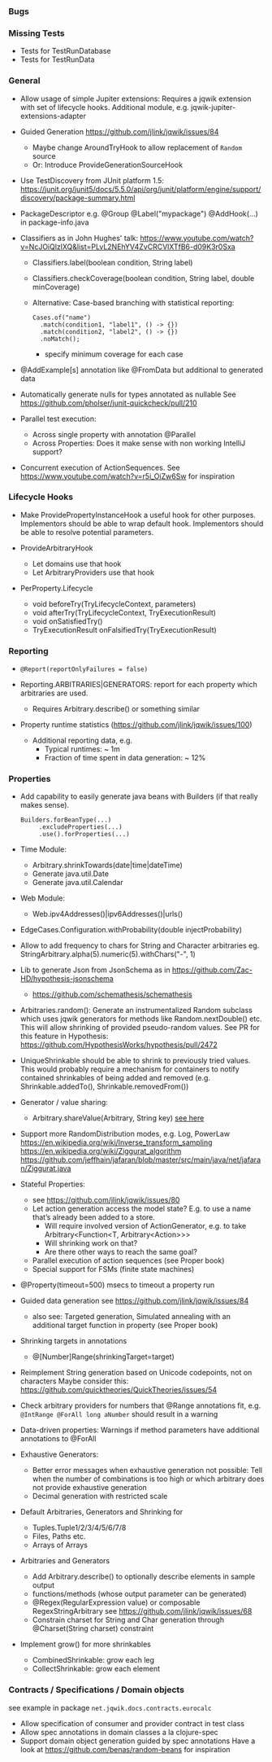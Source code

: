 ### Bugs

### Missing Tests

- Tests for TestRunDatabase
- Tests for TestRunData

### General

- Allow usage of simple Jupiter extensions:
  Requires a jqwik extension with set of lifecycle hooks.
  Additional module, e.g. jqwik-jupiter-extensions-adapter

- Guided Generation
  https://github.com/jlink/jqwik/issues/84
    - Maybe change AroundTryHook to allow replacement of `Random` source
    - Or: Introduce ProvideGenerationSourceHook
    
- Use TestDiscovery from JUnit platform 1.5:
https://junit.org/junit5/docs/5.5.0/api/org/junit/platform/engine/support/discovery/package-summary.html

- PackageDescriptor e.g.
  @Group
  @Label("mypackage")
  @AddHook(...)
  in package-info.java

- Classifiers as in John Hughes' talk:
  https://www.youtube.com/watch?v=NcJOiQlzlXQ&list=PLvL2NEhYV4ZvCRCVlXTfB6-d09K3r0Sxa

  - Classifiers.label(boolean condition, String label)

  - Classifiers.checkCoverage(boolean condition, String label, double minCoverage)

  - Alternative: Case-based branching with statistical reporting:

    ```
    Cases.of("name")
      .match(condition1, "label1", () -> {})
      .match(condition2, "label2", () -> {})
      .noMatch();
    ```

    - specify minimum coverage for each case

- @AddExample[s] annotation like @FromData but additional to generated data

- Automatically generate nulls for types annotated as nullable
  See https://github.com/pholser/junit-quickcheck/pull/210

- Parallel test execution:
  - Across single property with annotation @Parallel
  - Across Properties: Does it make sense with non working IntelliJ support?
  
- Concurrent execution of ActionSequences. 
  See https://www.youtube.com/watch?v=r5i_OiZw6Sw for inspiration

### Lifecycle Hooks

- Make ProvidePropertyInstanceHook a useful hook for other purposes.
  Implementors should be able to wrap default hook.
  Implementors should be able to resolve potential parameters.

- ProvideArbitraryHook
    - Let domains use that hook
    - Let ArbitraryProviders use that hook

- PerProperty.Lifecycle
    - void beforeTry(TryLifecycleContext, parameters)
    - void afterTry(TryLifecycleContext, TryExecutionResult)
    - void onSatisfiedTry()
    - TryExecutionResult onFalsifiedTry(TryExecutionResult)

### Reporting

- `@Report(reportOnlyFailures = false)`

- Reporting.ARBITRARIES|GENERATORS: report for each property which arbitraries are used.
    - Requires Arbitrary.describe() or something similar

- Property runtime statistics (https://github.com/jlink/jqwik/issues/100)
    - Additional reporting data, e.g.
      - Typical runtimes: ~ 1m
      - Fraction of time spent in data generation: ~ 12%


### Properties

- Add capability to easily generate java beans with Builders
  (if that really makes sense).
  ```
  Builders.forBeanType(...)
       .excludeProperties(...)
       .use().forProperties(...)
  ```

- Time Module:
    - <timebased>Arbitrary.shrinkTowards(date|time|dateTime)
    - Generate java.util.Date
    - Generate java.util.Calendar

- Web Module:
    - Web.ipv4Addresses()|ipv6Addresses()|urls()

- EdgeCases.Configuration.withProbability(double injectProbability)

- Allow to add frequency to chars for String and Character arbitraries eg.
  StringArbitrary.alpha(5).numeric(5).withChars("-", 1)

- Lib to generate Json from JsonSchema as in
  https://github.com/Zac-HD/hypothesis-jsonschema
  - https://github.com/schemathesis/schemathesis 

- Arbitraries.random(): Generate an  instrumentalized Random subclass which uses
  jqwik generators for methods like Random.nextDouble() etc. 
  This will allow shrinking of provided pseudo-random values.
  See PR for this feature in Hypothesis: https://github.com/HypothesisWorks/hypothesis/pull/2472

- UniqueShrinkable should be able to shrink to previously tried values.
  This would probably require a mechanism for containers to notify contained
  shrinkables of being added and removed (e.g. Shrinkable.addedTo(), Shrinkable.removedFrom())
    
- Generator / value sharing:

    - Arbitrary.shareValue(Arbitrary, String key)
      [see here](https://hypothesis.readthedocs.io/en/latest/data.html#hypothesis.strategies.shared)

- Support more RandomDistribution modes, e.g. Log, PowerLaw
    https://en.wikipedia.org/wiki/Inverse_transform_sampling
    https://en.wikipedia.org/wiki/Ziggurat_algorithm
    https://github.com/jeffhain/jafaran/blob/master/src/main/java/net/jafaran/Ziggurat.java

- Stateful Properties:
  - see https://github.com/jlink/jqwik/issues/80
  - Let action generation access the model state?
    E.g. to use a name that’s already been added to a store.
    - Will require involved version of ActionGenerator, e.g. to take
      Arbitrary<Function<T, Arbitrary<Action<T>>>>
    - Will shrinking work on that?
    - Are there other ways to reach the same goal?
  - Parallel execution of action sequences (see Proper book)
  - Special support for FSMs (finite state machines)

- @Property(timeout=500) msecs to timeout a property run

- Guided data generation
  see https://github.com/jlink/jqwik/issues/84
  - also see: Targeted generation, Simulated annealing with an additional target
    function in property (see Proper book)

- Shrinking targets in annotations
    - @[Number]Range(shrinkingTarget=target)

- Reimplement String generation based on Unicode codepoints, not on characters
  Maybe consider this: https://github.com/quicktheories/QuickTheories/issues/54

- Check arbitrary providers for numbers that @Range annotations fit, e.g.
  `@IntRange @ForAll long aNumber` should result in a warning

- Data-driven properties: Warnings if method parameters have
  additional annotations to @ForAll

- Exhaustive Generators:
  - Better error messages when exhaustive generation not possible:
    Tell when the number of combinations is too high
    or which arbitrary does not provide exhaustive generation
  - Decimal generation with restricted scale

- Default Arbitraries, Generators and Shrinking for
  - Tuples.Tuple1/2/3/4/5/6/7/8
  - Files, Paths etc.
  - Arrays of Arrays

- Arbitraries and Generators
  - Add Arbitrary.describe() to optionally describe elements in sample output
  - functions/methods (whose output parameter can be generated)
  - @Regex(RegularExpression value) or composable RegexStringArbitrary
    see https://github.com/jlink/jqwik/issues/68
  - Constrain charset for String and Char generation through @Charset(String charset) constraint

- Implement grow() for more shrinkables
    - CombinedShrinkable: grow each leg
    - CollectShrinkable: grow each element


### Contracts / Specifications / Domain objects

see example in package `net.jqwik.docs.contracts.eurocalc`

- Allow specification of consumer and provider contract in test class
- Allow spec annotations in domain classes a la clojure-spec
- Support domain object generation guided by spec annotations
  Have a look at https://github.com/benas/random-beans for inspiration
